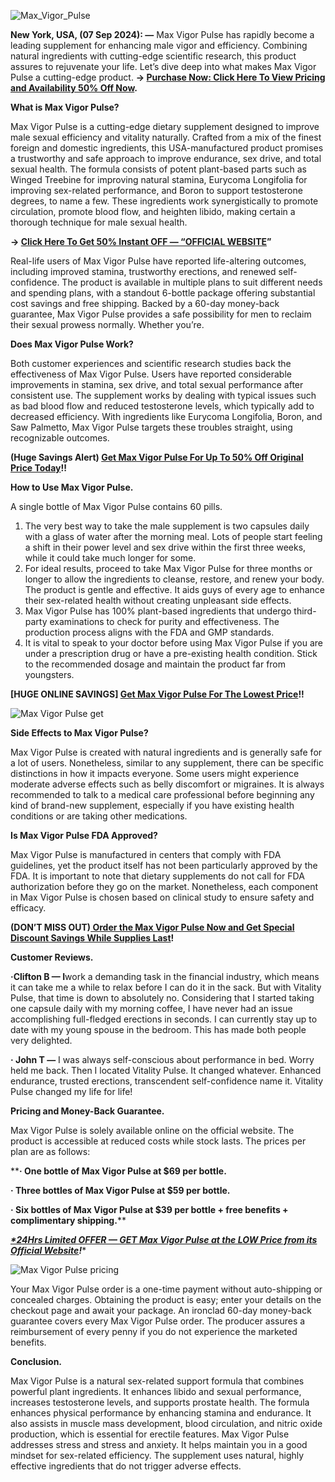 
![Max_Vigor_Pulse](https://github.com/user-attachments/assets/673bfded-e8aa-400c-94a8-caa1c196c7a5)



**New York, USA, (07 Sep 2024): —** Max Vigor Pulse has rapidly become a leading supplement for enhancing male vigor and efficiency. Combining natural ingredients with cutting-edge scientific research, this product assures to rejuvenate your life. Let’s dive deep into what makes Max Vigor Pulse a cutting-edge product. **→ [Purchase Now: Click Here To View Pricing and Availability 50% Off Now](https://supplementcarts.com/max-vigor-pulse-official/).**



**What is Max Vigor Pulse?**

Max Vigor Pulse is a cutting-edge dietary supplement designed to improve male sexual efficiency and vitality naturally. Crafted from a mix of the finest foreign and domestic ingredients, this USA-manufactured product promises a trustworthy and safe approach to improve endurance, sex drive, and total sexual health. The formula consists of potent plant-based parts such as Winged Treebine for improving natural stamina, Eurycoma Longifolia for improving sex-related performance, and Boron to support testosterone degrees, to name a few. These ingredients work synergistically to promote circulation, promote blood flow, and heighten libido, making certain a thorough technique for male sexual health.


**→ [Click Here To Get 50% Instant OFF — “OFFICIAL WEBSITE](https://supplementcarts.com/max-vigor-pulse-official/)”**


Real-life users of Max Vigor Pulse have reported life-altering outcomes, including improved stamina, trustworthy erections, and renewed self-confidence. The product is available in multiple plans to suit different needs and spending plans, with a standout 6-bottle package offering substantial cost savings and free shipping. Backed by a 60-day money-back guarantee, Max Vigor Pulse provides a safe possibility for men to reclaim their sexual prowess normally. Whether you’re.


**Does Max Vigor Pulse Work?**

Both customer experiences and scientific research studies back the effectiveness of Max Vigor Pulse. Users have reported considerable improvements in stamina, sex drive, and total sexual performance after consistent use. The supplement works by dealing with typical issues such as bad blood flow and reduced testosterone levels, which typically add to decreased efficiency. With ingredients like Eurycoma Longifolia, Boron, and Saw Palmetto, Max Vigor Pulse targets these troubles straight, using recognizable outcomes.


**(Huge Savings Alert) [Get Max Vigor Pulse For Up To 50% Off Original Price Today](https://supplementcarts.com/max-vigor-pulse-official/)!!**



**How to Use Max Vigor Pulse.**

A single bottle of Max Vigor Pulse contains 60 pills.
1. The very best way to take the male supplement is two capsules daily with a glass of water after the morning meal. Lots of people start feeling a shift in their power level and sex drive within the first three weeks, while it could take much longer for some.
2. For ideal results, proceed to take Max Vigor Pulse for three months or longer to allow the ingredients to cleanse, restore, and renew your body. The product is gentle and effective. It aids guys of every age to enhance their sex-related health without creating unpleasant side effects.
3. Max Vigor Pulse has 100% plant-based ingredients that undergo third-party examinations to check for purity and effectiveness. The production process aligns with the FDA and GMP standards.
4. It is vital to speak to your doctor before using Max Vigor Pulse if you are under a prescription drug or have a pre-existing health condition. Stick to the recommended dosage and maintain the product far from youngsters.


**[HUGE ONLINE SAVINGS] [Get Max Vigor Pulse For The Lowest Price](https://supplementcarts.com/max-vigor-pulse-official/)!!**



![Max Vigor Pulse get](https://github.com/user-attachments/assets/112fd70d-4bd0-4b88-9367-019c5510cf7a)




**Side Effects to Max Vigor Pulse?**

Max Vigor Pulse is created with natural ingredients and is generally safe for a lot of users. Nonetheless, similar to any supplement, there can be specific distinctions in how it impacts everyone. Some users might experience moderate adverse effects such as belly discomfort or migraines. It is always recommended to talk to a medical care professional before beginning any kind of brand-new supplement, especially if you have existing health conditions or are taking other medications.


**Is Max Vigor Pulse FDA Approved?**

Max Vigor Pulse is manufactured in centers that comply with FDA guidelines, yet the product itself has not been particularly approved by the FDA. It is important to note that dietary supplements do not call for FDA authorization before they go on the market. Nonetheless, each component in Max Vigor Pulse is chosen based on clinical study to ensure safety and efficacy.


**(DON’T MISS OUT)[ Order the Max Vigor Pulse Now and Get Special Discount Savings While Supplies Last](https://supplementcarts.com/max-vigor-pulse-official/)!**


**Customer Reviews.**



**·Clifton B — I**work a demanding task in the financial industry, which means it can take me a while to relax before I can do it in the sack. But with Vitality Pulse, that time is down to absolutely no. Considering that I started taking one capsule daily with my morning coffee, I have never had an issue accomplishing full-fledged erections in seconds. I can currently stay up to date with my young spouse in the bedroom. This has made both people very delighted.

**· John T —** I was always self-conscious about performance in bed. Worry held me back. Then I located Vitality Pulse. It changed whatever. Enhanced endurance, trusted erections, transcendent self-confidence name it. Vitality Pulse changed my life for life!


**Pricing and Money-Back Guarantee.**

Max Vigor Pulse is solely available online on the official website. The product is accessible at reduced costs while stock lasts. The prices per plan are as follows:

****· One bottle of Max Vigor Pulse at $69 per bottle.**

**· Three bottles of Max Vigor Pulse at $59 per bottle.**

**· Six bottles of Max Vigor Pulse at $39 per bottle + free benefits + complimentary shipping.****


***[*24Hrs Limited OFFER — GET Max Vigor Pulse at the LOW Price from its Official Website](https://supplementcarts.com/max-vigor-pulse-official/)!****



![Max Vigor Pulse pricing](https://github.com/user-attachments/assets/91818bbf-89bc-4902-93c7-12c0fcafa764)



Your Max Vigor Pulse order is a one-time payment without auto-shipping or concealed charges. Obtaining the product is easy; enter your details on the checkout page and await your package.
An ironclad 60-day money-back guarantee covers every Max Vigor Pulse order. The producer assures a reimbursement of every penny if you do not experience the marketed benefits.


**Conclusion.**

Max Vigor Pulse is a natural sex-related support formula that combines powerful plant ingredients. It enhances libido and sexual performance, increases testosterone levels, and supports prostate health.
The formula enhances physical performance by enhancing stamina and endurance. It also assists in muscle mass development, blood circulation, and nitric oxide production, which is essential for erectile features.
Max Vigor Pulse addresses stress and stress and anxiety. It helps maintain you in a good mindset for sex-related efficiency. The supplement uses natural, highly effective ingredients that do not trigger adverse effects.
